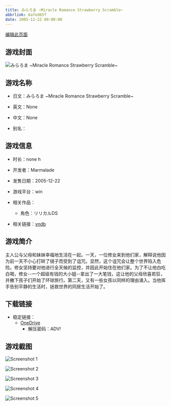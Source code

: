 ```yaml
---
title: みらろま ~Miracle Romance Strawberry Scramble~
abbrlink: 6afed65f
date: 2005-12-22 00:00:00
---
```

[编辑此页面](https://github.com/ACG-3/ADV3-source/blob/main/source/_posts/games/Berry%27s.md)

## 游戏封面

![みらろま ~Miracle Romance Strawberry Scramble~](https://pan.timero.xyz/d/onedrive/img_lib_001/Berry%27s_cover.avif)


## 游戏名称

- 日文：みらろま ~Miracle Romance Strawberry Scramble~
- 英文：None
- 中文：None

- 别名：


## 游戏信息

- 时长：none h
- 开发者：Marmalade
- 发售日期：2005-12-22
- 游戏平台：win
- 相关作品：
   - 角色：リリカルDS

- 相关链接：[vndb](https://vndb.org/v1447)


## 游戏简介

主人公与父母和妹妹幸福地生活在一起。一天，一位修女来到他们家，解释说他因为前一天不小心打碎了镜子而受到了诅咒。显然，这个诅咒会让整个世界陷入危险。修女坚持要对他进行全天候的监控，并因此开始住在他们家。为了不让他白吃白喝，修女--一个超级有钱的大小姐--拿出了一大笔钱，这让他的父母欣喜若狂，并撇下孩子们开始了环球旅行。第二天，又有一些女孩以同样的理由涌入。当他挥手告别平静的生活时，拯救世界的同居生活开始了。


## 下载链接

- 稳定链接：
    - [OneDrive](https://pan.timero.xyz/onedrive/adv_lib_001/Berry%27s)
        - 解压密码：ADV!



## 游戏截图


![Screenshot 1](https://pan.timero.xyz/d/onedrive/img_lib_001/Berry%27s_Screenshot_1.avif)

![Screenshot 2](https://pan.timero.xyz/d/onedrive/img_lib_001/Berry%27s_Screenshot_2.avif)

![Screenshot 3](https://pan.timero.xyz/d/onedrive/img_lib_001/Berry%27s_Screenshot_3.avif)

![Screenshot 4](https://pan.timero.xyz/d/onedrive/img_lib_001/Berry%27s_Screenshot_4.avif)

![Screenshot 5](https://pan.timero.xyz/d/onedrive/img_lib_001/Berry%27s_Screenshot_5.avif)

